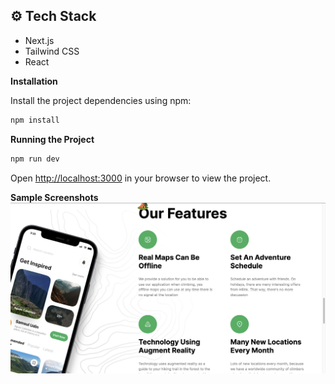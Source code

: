 ## <a name="tech-stack">⚙️ Tech Stack</a>

- Next.js
- Tailwind CSS
- React


**Installation**

Install the project dependencies using npm:

```bash
npm install
```

**Running the Project**

```bash
npm run dev
```

Open [http://localhost:3000](http://localhost:3000) in your browser to view the project.

**Sample Screenshots**
![alt text](img1.png)
